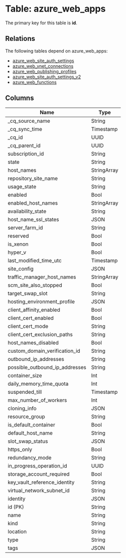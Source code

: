 # Table: azure_web_apps



The primary key for this table is **id**.

## Relations
The following tables depend on azure_web_apps:
  - [azure_web_site_auth_settings](azure_web_site_auth_settings.md)
  - [azure_web_vnet_connections](azure_web_vnet_connections.md)
  - [azure_web_publishing_profiles](azure_web_publishing_profiles.md)
  - [azure_web_site_auth_settings_v2](azure_web_site_auth_settings_v2.md)
  - [azure_web_functions](azure_web_functions.md)

## Columns
| Name          | Type          |
| ------------- | ------------- |
|_cq_source_name|String|
|_cq_sync_time|Timestamp|
|_cq_id|UUID|
|_cq_parent_id|UUID|
|subscription_id|String|
|state|String|
|host_names|StringArray|
|repository_site_name|String|
|usage_state|String|
|enabled|Bool|
|enabled_host_names|StringArray|
|availability_state|String|
|host_name_ssl_states|JSON|
|server_farm_id|String|
|reserved|Bool|
|is_xenon|Bool|
|hyper_v|Bool|
|last_modified_time_utc|Timestamp|
|site_config|JSON|
|traffic_manager_host_names|StringArray|
|scm_site_also_stopped|Bool|
|target_swap_slot|String|
|hosting_environment_profile|JSON|
|client_affinity_enabled|Bool|
|client_cert_enabled|Bool|
|client_cert_mode|String|
|client_cert_exclusion_paths|String|
|host_names_disabled|Bool|
|custom_domain_verification_id|String|
|outbound_ip_addresses|String|
|possible_outbound_ip_addresses|String|
|container_size|Int|
|daily_memory_time_quota|Int|
|suspended_till|Timestamp|
|max_number_of_workers|Int|
|cloning_info|JSON|
|resource_group|String|
|is_default_container|Bool|
|default_host_name|String|
|slot_swap_status|JSON|
|https_only|Bool|
|redundancy_mode|String|
|in_progress_operation_id|UUID|
|storage_account_required|Bool|
|key_vault_reference_identity|String|
|virtual_network_subnet_id|String|
|identity|JSON|
|id (PK)|String|
|name|String|
|kind|String|
|location|String|
|type|String|
|tags|JSON|